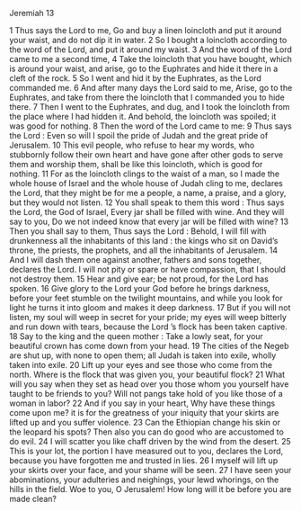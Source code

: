 Jeremiah 13

1	Thus says the Lord to me, Go and buy a linen loincloth and put it around your waist, and do not dip it in water.
2	So I bought a loincloth according to the word of the Lord, and put it around my waist.
3	And the word of the Lord came to me a second time,
4	Take the loincloth that you have bought, which is around your waist, and arise, go to the Euphrates and hide it there in a cleft of the rock.
5	So I went and hid it by the Euphrates, as the Lord commanded me.
6	And after many days the Lord said to me, Arise, go to the Euphrates, and take from there the loincloth that I commanded you to hide there.
7	Then I went to the Euphrates, and dug, and I took the loincloth from the place where I had hidden it. And behold, the loincloth was spoiled; it was good for nothing.
8	Then the word of the Lord came to me:
9	Thus says the Lord : Even so will I spoil the pride of Judah and the great pride of Jerusalem.
10	This evil people, who refuse to hear my words, who stubbornly follow their own heart and have gone after other gods to serve them and worship them, shall be like this loincloth, which is good for nothing.
11	For as the loincloth clings to the waist of a man, so I made the whole house of Israel and the whole house of Judah cling to me, declares the Lord, that they might be for me a people, a name, a praise, and a glory, but they would not listen.
12	You shall speak to them this word : Thus says the Lord, the God of Israel, Every jar shall be filled with wine. And they will say to you, Do we not indeed know that every jar will be filled with wine?
13	Then you shall say to them, Thus says the Lord : Behold, I will fill with drunkenness all the inhabitants of this land : the kings who sit on David’s throne, the priests, the prophets, and all the inhabitants of Jerusalem.
14	And I will dash them one against another, fathers and sons together, declares the Lord. I will not pity or spare or have compassion, that I should not destroy them.
15	Hear and give ear; be not proud, for the Lord has spoken.
16	Give glory to the Lord your God before he brings darkness, before your feet stumble on the twilight mountains, and while you look for light he turns it into gloom and makes it deep darkness.
17	But if you will not listen, my soul will weep in secret for your pride; my eyes will weep bitterly and run down with tears, because the Lord ’s flock has been taken captive.
18	Say to the king and the queen mother : Take a lowly seat, for your beautiful crown has come down from your head.
19	The cities of the Negeb are shut up, with none to open them; all Judah is taken into exile, wholly taken into exile.
20	Lift up your eyes and see those who come from the north. Where is the flock that was given you, your beautiful flock?
21	What will you say when they set as head over you those whom you yourself have taught to be friends to you? Will not pangs take hold of you like those of a woman in labor?
22	And if you say in your heart, Why have these things come upon me? it is for the greatness of your iniquity that your skirts are lifted up and you suffer violence.
23	Can the Ethiopian change his skin or the leopard his spots? Then also you can do good who are accustomed to do evil.
24	I will scatter you like chaff driven by the wind from the desert.
25	This is your lot, the portion I have measured out to you, declares the Lord, because you have forgotten me and trusted in lies.
26	I myself will lift up your skirts over your face, and your shame will be seen.
27	I have seen your abominations, your adulteries and neighings, your lewd whorings, on the hills in the field. Woe to you, O Jerusalem! How long will it be before you are made clean?

